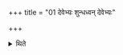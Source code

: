 +++
title = "01 देवेभ्यः शुन्धध्वन् देवेभ्यः"

+++

<details><summary>थिते</summary>

1. (The wife of the sacrificer) makes the rice grains properly white with devebhyaḥ śundhadhvam... Or she does it silently (i.e. without any formula).
</details>
